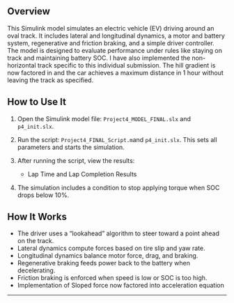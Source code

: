 
Overview  
--------
This Simulink model simulates an electric vehicle (EV) driving around an oval track. It includes lateral and longitudinal dynamics, 
a motor and battery system, regenerative and friction braking, and a simple driver controller. 
The model is designed to evaluate performance under rules like staying on track and maintaining battery SOC. I have also implemented the non-horizontal track specific to this individual submission. The hill gradient is now factored in and the car achieves a maximum distance in 1 hour without leaving the track as specified. 

How to Use It  
---------
1. Open the Simulink model file: `Project4_MODEL_FINAL.slx` and `p4_init.slx`.

2. Run the script: `Project4_FINAL_Script.m`and `p4_init.slx`. This sets all parameters and starts the simulation.

3. After running the script, view the results:
   - Lap Time and Lap Completion Results

4. The simulation includes a condition to stop applying torque when SOC drops below 10%.

How It Works 
---------
- The driver uses a “lookahead” algorithm to steer toward a point ahead on the track.
- Lateral dynamics compute forces based on tire slip and yaw rate.
- Longitudinal dynamics balance motor force, drag, and braking.
- Regenerative braking feeds power back to the battery when decelerating.
- Friction braking is enforced when speed is low or SOC is too high.
- Implementation of Sloped force now factored into acceleration equation 

---------
